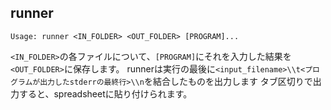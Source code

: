 ## runner

```
Usage: runner <IN_FOLDER> <OUT_FOLDER> [PROGRAM]...
```

`<IN_FOLDER>`の各ファイルについて、`[PROGRAM]`にそれを入力した結果を`<OUT_FOLDER>`に保存します。
runnerは実行の最後に`<input_filename>\\t<プログラムが出力したstderrの最終行>\\n`を結合したものを出力します
タブ区切りで出力すると、spreadsheetに貼り付けられます。
